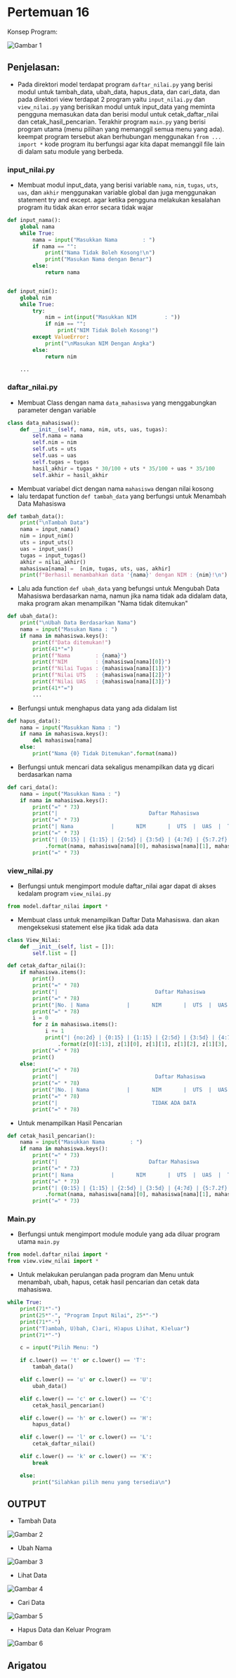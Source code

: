 # Pertemuan 16

Konsep Program:

![Gambar 1](screenshots/konsep_program.png)

## Penjelasan:

- Pada direktori model terdapat program `daftar_nilai.py` yang berisi modul untuk tambah_data, ubah_data, hapus_data, dan cari_data, dan pada direktori view terdapat 2 program yaitu `input_nilai.py` dan `view_nilai.py` yang berisikan modul untuk input_data yang meminta pengguna memasukan data dan berisi modul untuk cetak_daftar_nilai dan cetak_hasil_pencarian. Terakhir program `main.py` yang berisi program utama (menu pilihan yang memanggil semua menu yang ada). keempat program tersebut akan berhubungan menggunakan `from ... import *` kode program itu berfungsi agar kita dapat memanggil file lain di dalam satu module yang berbeda.

### input_nilai.py

- Membuat modul input_data, yang berisi variable `nama`, `nim`, `tugas`, `uts`, `uas`, dan `akhir` menggunakan variable global dan juga menggunakan statement try and except. agar ketika pengguna melakukan kesalahan program itu tidak akan error secara tidak wajar
```python
def input_nama():
    global nama
    while True:
        nama = input("Masukkan Nama        : ") 
        if nama == "":
            print("Nama Tidak Boleh Kosong!\n")
            print("Masukan Nama dengan Benar")
        else:
            return nama


def input_nim():
    global nim
    while True:
        try:
            nim = int(input("Masukkan NIM         : "))
            if nim == "":
                print("NIM Tidak Boleh Kosong!")
        except ValueError:
            print("\nMasukan NIM Dengan Angka")
        else:
            return nim

    ...
```

### daftar_nilai.py

- Membuat Class dengan nama `data_mahasiswa` yang menggabungkan parameter dengan variable
```python
class data_mahasiswa():
    def __init__(self, nama, nim, uts, uas, tugas):
        self.nama = nama
        self.nim = nim
        self.uts = uts
        self.uas = uas
        self.tugas = tugas
        hasil_akhir = tugas * 30/100 + uts * 35/100 + uas * 35/100
        self.akhir = hasil_akhir
```

- Membuat variabel dict dengan nama `mahasiswa` dengan nilai kosong
- lalu terdapat function `def tambah_data` yang berfungsi untuk Menambah Data Mahasiswa
```python
def tambah_data():
    print("\nTambah Data")
    nama = input_nama()
    nim = input_nim()
    uts = input_uts()
    uas = input_uas()
    tugas = input_tugas()
    akhir = nilai_akhir()
    mahasiswa[nama] =  [nim, tugas, uts, uas, akhir]
    print(f"Berhasil menambahkan data '{nama}' dengan NIM : {nim}!\n")
```

- Lalu ada function `def ubah_data` yang befungsi untuk Mengubah Data Mahasiswa berdasarkan nama, namun jika nama tidak ada didalam data, maka program akan menampilkan "Nama tidak ditemukan"
```python
def ubah_data():
    print("\nUbah Data Berdasarkan Nama")
    nama = input("Masukan Nama : ")
    if nama in mahasiswa.keys():
        print(f"Data ditemukan!")
        print(41*"=")
        print(f"Nama        : {nama}")
        print(f"NIM         : {mahasiswa[nama][0]}")
        print(f"Nilai Tugas : {mahasiswa[nama][1]}")
        print(f"Nilai UTS   : {mahasiswa[nama][2]}")
        print(f"Nilai UAS   : {mahasiswa[nama][3]}")
        print(41*"=")
        ...
```

- Berfungsi untuk menghapus data yang ada didalam list
```python
def hapus_data():
    nama = input("Masukkan Nama : ")
    if nama in mahasiswa.keys():
        del mahasiswa[nama]
    else:
        print("Nama {0} Tidak Ditemukan".format(nama))
```

- Berfungsi untuk mencari data sekaligus menampilkan data yg dicari berdasarkan nama
```python
def cari_data():
    nama = input("Masukkan Nama : ")
    if nama in mahasiswa.keys():
        print("=" * 73)
        print("|                             Daftar Mahasiswa                          |")
        print("=" * 73)
        print("| Nama            |       NIM       |  UTS  |  UAS  |  Tugas  |  Akhir  |")
        print("=" * 73)
        print("| {0:15} | {1:15} | {2:5d} | {3:5d} | {4:7d} | {5:7.2f} |"
            .format(nama, mahasiswa[nama][0], mahasiswa[nama][1], mahasiswa[nama][2], mahasiswa[nama][3], mahasiswa[nama][4]))
        print("=" * 73)
```

### view_nilai.py

- Berfungsi untuk mengimport module daftar_nilai agar dapat di akses kedalam program `view_nilai.py`
```python
from model.daftar_nilai import *
```

- Membuat class untuk menampilkan Daftar Data Mahasiswa. dan akan mengeksekusi statement else jika tidak ada data
```python
class View_Nilai:
    def __init__(self, list = []):
        self.list = []

def cetak_daftar_nilai():
    if mahasiswa.items():
        print()
        print("=" * 78)
        print("|                               Daftar Mahasiswa                             |")
        print("=" * 78)
        print("|No. | Nama            |       NIM       |  UTS  |  UAS  |  Tugas  |  Akhir  |")
        print("=" * 78)
        i = 0
        for z in mahasiswa.items():
            i += 1
            print("| {no:2d} | {0:15} | {1:15} | {2:5d} | {3:5d} | {4:7d} | {5:7.2f} |"
                .format(z[0][:13], z[1][0], z[1][1], z[1][2], z[1][3], z[1][4], no=i))
        print("=" * 78)
        print()
    else:
        print("=" * 78)
        print("|                               Daftar Mahasiswa                             |")
        print("=" * 78)
        print("|No. | Nama            |       NIM       |  UTS  |  UAS  |  Tugas  |  Akhir  |")
        print("=" * 78)
        print("|                              TIDAK ADA DATA                                |")
        print("=" * 78)
```

- Untuk menampilkan Hasil Pencarian
```python
def cetak_hasil_pencarian():
    nama = input("Masukkan Nama        : ")
    if nama in mahasiswa.keys():
        print("=" * 73)
        print("|                             Daftar Mahasiswa                          |")
        print("=" * 73)
        print("| Nama            |       NIM       |  UTS  |  UAS  |  Tugas  |  Akhir  |")
        print("=" * 73)
        print("| {0:15} | {1:15} | {2:5d} | {3:5d} | {4:7d} | {5:7.2f} |"
            .format(nama, mahasiswa[nama][0], mahasiswa[nama][1], mahasiswa[nama][2], mahasiswa[nama][3], mahasiswa[nama][4]))
        print("=" * 73)
```

### Main.py

- Berfungsi untuk mengimport module module yang ada diluar program utama `main.py`
```python
from model.daftar_nilai import *
from view.view_nilai import *
```

- Untuk melakukan perulangan pada program dan Menu untuk menambah, ubah, hapus, cetak hasil pencarian dan cetak data mahasiswa.
```python
while True:
    print(71*"-")
    print(25*"-", "Program Input Nilai", 25*"-")
    print(71*"-")
    print("T)ambah, U)bah, C)ari, H)apus L)ihat, K)eluar")
    print(71*"-") 

    c = input("Pilih Menu: ")

    if c.lower() == 't' or c.lower() == 'T':
        tambah_data()

    elif c.lower() == 'u' or c.lower() == 'U':
        ubah_data()

    elif c.lower() == 'c' or c.lower() == 'C':
        cetak_hasil_pencarian()

    elif c.lower() == 'h' or c.lower() == 'H':
        hapus_data()

    elif c.lower() == 'l' or c.lower() == 'L':
        cetak_daftar_nilai()

    elif c.lower() == 'k' or c.lower() == 'K':
        break

    else:
        print("Silahkan pilih menu yang tersedia\n")
```

## OUTPUT

- Tambah Data

![Gambar 2](screenshots/tambah_data.png)

- Ubah Nama

![Gambar 3](screenshots/ubah_nama.png)

- Lihat Data

![Gambar 4](screenshots/ubah_nim.png)

- Cari Data

![Gambar 5](screenshots/ubah_nilai.png)

- Hapus Data dan Keluar Program

![Gambar 6](screenshots/hapus_dan_lihat_data.png)

## Arigatou